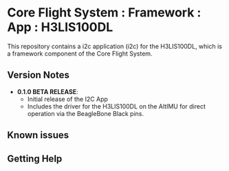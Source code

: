 # Core Flight System : Framework : App : H3LIS100DL

This repository contains a i2c application (i2c) for the H3LIS100DL, which is a framework component of the Core Flight System.

## Version Notes

- **0.1.0 BETA RELEASE**:
  - Initial release of the I2C App
  - Includes the driver for the H3LIS100DL on the AltIMU for direct operation via the BeagleBone Black pins.

## Known issues


## Getting Help


